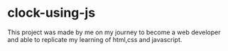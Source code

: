 # clock-using-js
This project was made by me on my journey to become a web developer and able to replicate my learning of html,css and javascript. 
